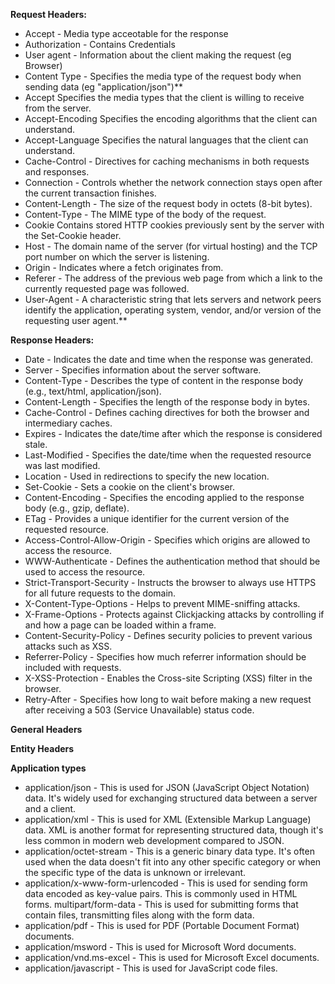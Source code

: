 **Request Headers:**

- Accept - Media type acceotable for the response
- Authorization - Contains Credentials
- User agent - Information about the client making the request (eg Browser)
- Content Type - Specifies the media type of the request body when sending data (eg "application/json")**
- Accept  Specifies the media types that the client is willing to receive from the server.
- Accept-Encoding  Specifies the encoding algorithms that the client can understand.
- Accept-Language  Specifies the natural languages that the client can understand.
- Cache-Control - Directives for caching mechanisms in both requests and responses.
- Connection - Controls whether the network connection stays open after the current transaction finishes.
- Content-Length - The size of the request body in octets (8-bit bytes).
- Content-Type - The MIME type of the body of the request.
- Cookie  Contains stored HTTP cookies previously sent by the server with the Set-Cookie header.
- Host - The domain name of the server (for virtual hosting) and the TCP port number on which the server is listening.
- Origin - Indicates where a fetch originates from.
- Referer - The address of the previous web page from which a link to the currently requested page was followed.
- User-Agent - A characteristic string that lets servers and network peers identify the application, operating system, vendor, and/or version of the requesting user agent.**
  

 **Response Headers:**

- Date - Indicates the date and time when the response was generated.
- Server - Specifies information about the server software.
- Content-Type - Describes the type of content in the response body (e.g., text/html, application/json).
- Content-Length - Specifies the length of the response body in bytes.
- Cache-Control - Defines caching directives for both the browser and intermediary caches.
- Expires - Indicates the date/time after which the response is considered stale.
- Last-Modified - Specifies the date/time when the requested resource was last modified.
- Location - Used in redirections to specify the new location.
- Set-Cookie - Sets a cookie on the client's browser.
- Content-Encoding - Specifies the encoding applied to the response body (e.g., gzip, deflate).
- ETag - Provides a unique identifier for the current version of the requested resource.
- Access-Control-Allow-Origin - Specifies which origins are allowed to access the resource.
- WWW-Authenticate - Defines the authentication method that should be used to access the resource.
- Strict-Transport-Security - Instructs the browser to always use HTTPS for all future requests to the domain.
- X-Content-Type-Options - Helps to prevent MIME-sniffing attacks.
- X-Frame-Options - Protects against Clickjacking attacks by controlling if and how a page can be loaded within a frame.
- Content-Security-Policy - Defines security policies to prevent various attacks such as XSS.
- Referrer-Policy - Specifies how much referrer information should be included with requests.
- X-XSS-Protection - Enables the Cross-site Scripting (XSS) filter in the browser.
- Retry-After - Specifies how long to wait before making a new request after receiving a 503 (Service Unavailable) status code.

**General Headers**


**Entity Headers**


**Application types**

- application/json - This is used for JSON (JavaScript Object Notation) data. It's widely used for exchanging structured data between a server and a client.
- application/xml - This is used for XML (Extensible Markup Language) data. XML is another format for representing structured data, though it's less common in modern web development compared to JSON.
- application/octet-stream - This is a generic binary data type. It's often used when the data doesn't fit into any other specific category or when the specific type of the data is unknown or irrelevant.
- application/x-www-form-urlencoded - This is used for sending form data encoded as key-value pairs. This is commonly used in HTML forms.
multipart/form-data - This is used for submitting forms that contain files, transmitting files along with the form data.
- application/pdf - This is used for PDF (Portable Document Format) documents.
- application/msword - This is used for Microsoft Word documents.
- application/vnd.ms-excel - This is used for Microsoft Excel documents.
- application/javascript - This is used for JavaScript code files.
